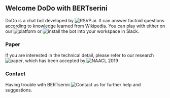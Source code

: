 ## Welcome DoDo with BERTserini

DoDo is a chat bot developed by ![RSVP.ai](http://rsvp.ai/en/#/index).
It can answer factoid questions according to knowledge learned from Wikipedia.
You can play with either on our ![platform](http://dodo.ai/bertserini)
or ![install](https://rsvp-ai.slack.com/apps/AJ3A5LMS5-dodo) the bot into your workspace in Slack.


### Paper

If you are interested in the technical detail, please refer to our research 
![paper](https://amyxie361.github.io/BERTserini/Paper),
which has been accepted by ![NAACL 2019](https://naacl2019.org/)

### Contact

Having trouble with BERTserini 
![Contact us](https://amyxie361.github.io/BERTserini/Contact)
 for further help and suggestions.
